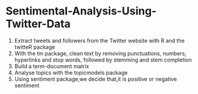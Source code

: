 # Sentimental-Analysis-Using-Twitter-Data


1. Extract tweets and followers from the Twitter website with R
   and the twitteR package
2. With the tm package, clean text by removing punctuations,
   numbers, hyperlinks and stop words, followed by stemming
   and stem completion
3. Build a term-document matrix
4. Analyse topics with the topicmodels package
5. Using sentiment package,we decide that,it is positive or negative sentiment  
